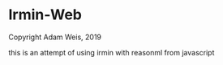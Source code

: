 Irmin-Web
===============

Copyright Adam Weis, 2019

this is an attempt of using irmin with reasonml from javascript
